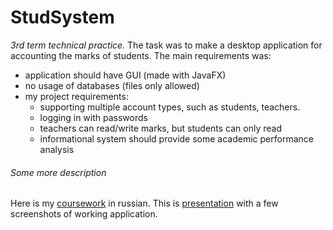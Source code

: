 # StudSystem
_3rd term technical practice._
The task was to make a desktop application for accounting the marks of students. The main requirements was:
* application should have GUI (made with JavaFX)
* no usage of databases (files only allowed)
* my project requirements:
    * supporting multiple account types, such as students, teachers.
    * logging in with passwords
    * teachers can read/write marks, but students can only read
    * informational system should provide some academic performance analysis 
###### Some more description
Here is my [coursework](КР_2019_Саидмуродов_СС.docx) in russian.
This is [presentation](Успеваемость_студентов_на_факультете.pptx) with a few screenshots of working application.